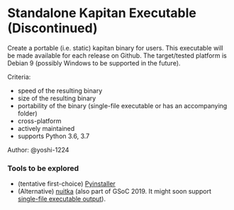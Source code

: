# Standalone Kapitan Executable (Discontinued)

Create a portable (i.e. static) kapitan binary for users. This executable will be made available for each release on Github. The target/tested platform is Debian 9 (possibly Windows to be supported in the future).

Criteria:
- speed of the resulting binary
- size of the resulting binary
- portability of the binary (single-file executable or has an accompanying folder)
- cross-platform
- actively maintained
- supports Python 3.6, 3.7

Author: @yoshi-1224

### Tools to be explored

- (tentative first-choice) [Pyinstaller](https://github.com/pyinstaller/pyinstaller) 
- (Alternative) [nuitka](https://github.com/Nuitka/Nuitka) (also part of GSoC 2019. It might soon support [single-file executable output](https://github.com/Nuitka/Nuitka/issues/230)). 
